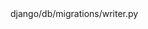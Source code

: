 <change>
<file change-number-for-this-file="1">django/db/migrations/writer.py</file>
<original line-count="14" no-ellipsis="true"><![CDATA[
# Sort imports by the package / module to be imported (the part after
# "from" in "from ... import ..." or after "import" in "import ...").
sorted_imports = sorted(imports, key=lambda i: i.split()[1])
items["imports"] = "\n".join(sorted_imports) + "\n" if imports else ""
if migration_imports:
    items["imports"] += (
        "\n\n# Functions from the following migrations need manual "
        "copying.\n# Move them and any dependencies into this file, "
        "then update the\n# RunPython operations to refer to the local "
        "versions:\n# %s"
    ) % "\n# ".join(sorted(migration_imports))
]]></original>
<modified no-ellipsis="true"><![CDATA[
# Sort imports by the package / module to be imported (the part after
# "from" in "from ... import ..." or after "import" in "import ...").
sorted_imports = sorted(imports, key=lambda i: (i.split()[1], i.split()[0] != 'from'))
items["imports"] = "\n".join(sorted_imports) + "\n" if imports else ""
if migration_imports:
    items["imports"] += (
        "\n\n# Functions from the following migrations need manual "
        "copying.\n# Move them and any dependencies into this file, "
        "then update the\n# RunPython operations to refer to the local "
        "versions:\n# %s"
    ) % "\n# ".join(sorted(migration_imports))
]]></modified>
</change>

